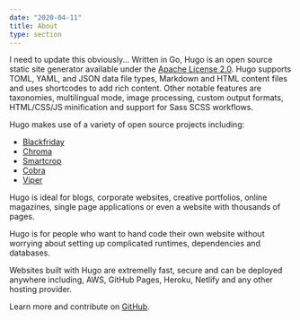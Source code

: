 ```yaml
---
date: "2020-04-11"
title: About
type: section
---
```


I need to update this obviously...
Written in Go, Hugo is an open source static site generator available under the [Apache License 2.0](https://github.com/gohugoio/hugo/blob/master/LICENSE). Hugo supports TOML, YAML, and JSON data file types, Markdown and HTML content files and uses shortcodes to add rich content. Other notable features are taxonomies, multilingual mode, image processing, custom output formats, HTML/CSS/JS minification and support for Sass SCSS workflows.

Hugo makes use of a variety of open source projects including:

* [Blackfriday](https://github.com/russross/blackfriday)
* [Chroma](https://github.com/alecthomas/chroma)
* [Smartcrop](https://github.com/muesli/smartcrop)
* [Cobra](https://github.com/spf13/cobra)
* [Viper](https://github.com/spf13/viper)

Hugo is ideal for blogs, corporate websites, creative portfolios, online magazines, single page applications or even a website with thousands of pages.

Hugo is for people who want to hand code their own website without worrying about setting up complicated runtimes, dependencies and databases.

Websites built with Hugo are extremelly fast, secure and can be deployed anywhere including, AWS, GitHub Pages, Heroku, Netlify and any other hosting provider.

Learn more and contribute on [GitHub](https://github.com/gohugoio).

